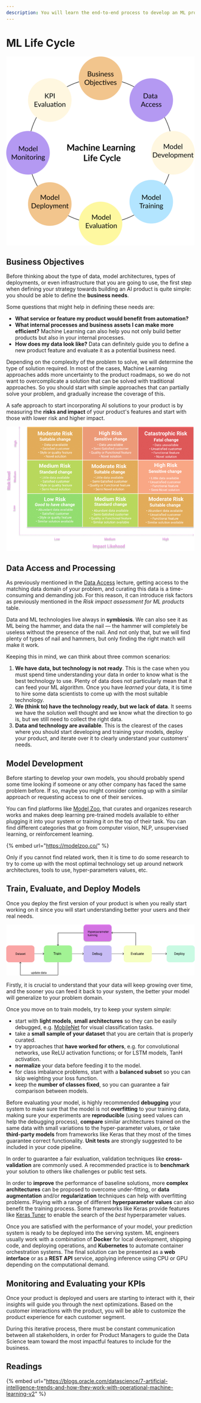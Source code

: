 ```yaml
---
description: You will learn the end-to-end process to develop an ML product.
---
```


# ML Life Cycle

![](../.gitbook/assets/ml_life_cycle.png)

## Business Objectives

Before thinking about the type of data, model architectures, types of deployments, or even infrastructure that you are going to use, the first step when defining your strategy towards building an AI product is quite simple: you should be able to define the **business needs**.

Some questions that might help in defining these needs are:

* **What service or feature my product would benefit from automation?**
* **What internal processes and business assets I can make more efficient?** Machine Learning can also help you not only build better products but also in your internal processes.
* **How does my data look like?** Data can definitely guide you to define a new product feature and evaluate it as a potential business need.

Depending on the complexity of the problem to solve, we will determine the type of solution required. In most of the cases, Machine Learning approaches adds more uncertainty to the product roadmaps, so we do not want to overcomplicate a solution that can be solved with traditional approaches. So you should start with simple approaches that can partially solve your problem, and gradually increase the coverage of this.

A safe approach to start incorporating AI solutions to your product is by measuring the **risks and impact** of your product's features and start with those with lower risk and higher impact.

![Risk impact assessment for ML products.](../.gitbook/assets/component_1.png)

## Data Access and Processing 

As previously mentioned in the [Data Access](../data-management/untitled.md) lecture, getting access to the matching data domain of your problem, and curating this data is a time-consuming and demanding job. For this reason, it can introduce risk factors as previously mentioned in the _Risk impact assessment for ML products_ table.

Data and ML technologies live always in **symbiosis**. We can also see it as ML being the hammer, and data the nail — the hammer will completely be useless without the presence of the nail. And not only that, but we will find plenty of types of nail and hammers, but only finding the right match will make it work.

Keeping this in mind, we can think about three common scenarios:

1. **We have data, but technology is not ready**. This is the case when you must spend time understanding your data in order to know what is the best technology to use. Plenty of data does not particularly mean that it can feed your ML algorithm. Once you have _learned_ your data, it is time to hire some data scientists to come up with the most suitable technology. 
2. **We \(think to\) have the technology ready, but we lack of data**. It seems we have the solution well thought and we know what the direction to go is, but we still need to collect the right data. 
3. **Data and technology are available**. This is the clearest of the cases where you should start developing and training your models, deploy your product, and iterate over it to clearly understand your customers' needs. 

## Model Development

Before starting to develop your own models, you should probably spend some time looking if someone or any other company has faced the same problem before. If so, maybe you might consider coming up with a similar approach or requesting access to one of their services.

You can find platforms like [Model Zoo](https://modelzoo.co/), that curates and organizes research works and makes deep learning pre-trained models available to either plugging it into your system or training it on the top of their task. You can find different categories that go from computer vision, NLP, unsupervised learning, or reinforcement learning.

{% embed url="https://modelzoo.co/" %}

Only if you cannot find related work, then it is time to do some research to try to come up with the most optimal technology set up around network architectures, tools to use, hyper-parameters values, etc.

## Train, Evaluate, and Deploy Models

Once you deploy the first version of your product is when you really start working on it since you will start understanding better your users and their real needs.

![End-to-end workflow for training, evaluation and deploying models.](../.gitbook/assets/component_1%20%281%29.png)

Firstly, it is crucial to understand that your data will keep growing over time, and the sooner you can feed it back to your system, the better your model will generalize to your problem domain.

Once you move on to train models, try to keep your system _simple_:

* start with **light models**, **small architectures** so they can be easily debugged, e.g. [MobileNet](https://arxiv.org/abs/1704.04861) for visual classification tasks.
* take a **small sample of your dataset** that you are certain that is properly curated.
* try approaches that **have worked for others**, e.g. for convolutional networks, use ReLU activation functions; or for LSTM models, TanH activation.
* **normalize** your data before feeding it to the model.
* for class imbalance problems, start with a **balanced subset** so you can skip weighting your loss function.
* keep the **number of classes fixed**, so you can guarantee a fair comparison between models.

Before evaluating your model, is highly recommended **debugging** your system to make sure that the model is not **overfitting** to your training data, making sure your experiments are **reproducible** \(using seed values can help the debugging process\), **compare** similar architectures trained on the same data with small variations to the hyper-parameter values, or take **third-party models** from frameworks like Keras that they most of the times guarantee correct functionality. **Unit tests** are strongly suggested to be included in your code pipeline.

In order to guarantee a fair evaluation, validation techniques like **cross-validation** are commonly used. A recommended practice is to **benchmark** your solution to others like challenges or public test sets.

In order to **improve** the performance of baseline solutions, more **complex architectures** can be proposed to overcome under-fitting, or **data augmentation** and/or **regularization** techniques can help with overfitting problems. Playing with a range of different **hyperparameter values** can also benefit the training process. Some frameworks like Keras provide features like [Keras Tuner](https://keras-team.github.io/keras-tuner/) to enable the search of the _best_ hyperparameter values.

Once you are satisfied with the performance of your model, your prediction system is ready to be deployed into the serving system. ML engineers usually work with a combination of **Docker** for local development, shipping code, and deploying operations, and **Kubernetes** to automate container orchestration systems. The final solution can be presented as a **web interface** or as a **REST API** service, applying inference using CPU or GPU depending on the computational demand.

## Monitoring and Evaluating your KPIs

Once your product is deployed and users are starting to interact with it, their insights will guide you through the next optimizations. Based on the customer interactions with the product, you will be able to customize the product experience for each customer segment.

During this iterative process, there must be constant communication between all stakeholders, in order for Product Managers to guide the Data Science team toward the most impactful features to include for the business.

## Readings

{% embed url="https://blogs.oracle.com/datascience/7-artificial-intelligence-trends-and-how-they-work-with-operational-machine-learning-v2" %}

